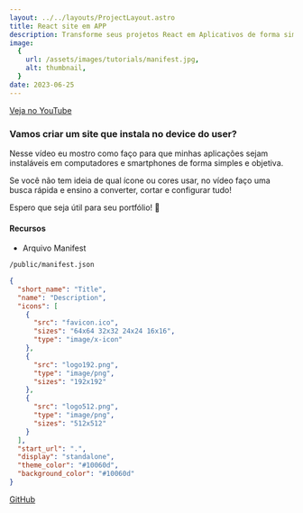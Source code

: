 ```yaml
---
layout: ../../layouts/ProjectLayout.astro
title: React site em APP
description: Transforme seus projetos React em Aplicativos de forma simples
image:
  {
    url: /assets/images/tutorials/manifest.jpg,
    alt: thumbnail,
  }
date: 2023-06-25
---
```


[Veja no YouTube](https://youtu.be/_yysNI3Xi7g)

### Vamos criar um site que instala no device do user?

Nesse vídeo eu mostro como faço para que minhas aplicações sejam instaláveis em computadores e smartphones de forma simples e objetiva.

Se você não tem ideia de qual ícone ou cores usar, no vídeo faço uma busca rápida e ensino a converter, cortar e configurar tudo!

Espero que seja útil para seu portfólio! 💙

#### Recursos
- Arquivo Manifest
```bash 
/public/manifest.json
```

```json
{
  "short_name": "Title",
  "name": "Description",
  "icons": [
    {
      "src": "favicon.ico",
      "sizes": "64x64 32x32 24x24 16x16",
      "type": "image/x-icon"
    },
    {
      "src": "logo192.png",
      "type": "image/png",
      "sizes": "192x192"
    },
    {
      "src": "logo512.png",
      "type": "image/png",
      "sizes": "512x512"
    }
  ],
  "start_url": ".",
  "display": "standalone",
  "theme_color": "#10060d",
  "background_color": "#10060d"
}
```

[GitHub](https://github.com/jhonatec-dev/revisao-front)
